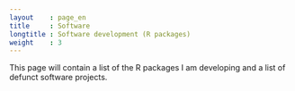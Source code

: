 ```yaml
---
layout    : page_en
title     : Software
longtitle : Software development (R packages)
weight    : 3
---
```


This page will contain a list of the R packages I am developing 
and a list of defunct software projects.


